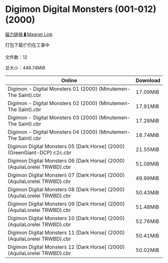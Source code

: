 # Digimon Digital Monsters (001-012)(2000)

[磁力链接⬇Magnet Link](magnet:?xt=urn:btih:a2a9fed94bc16dffd4443f3a6865ea5f9da1b7e7&dn=Digimon%20Digital%20Monsters%20%28001-012%29%282000%29)

打包下载📦仍在工事中

文件数：12

总大小：448.74MiB

Online | Download
--- | ---
Digimon - Digital Monsters 01 (2000) (Minutemen-The Saint).cbr | 17.09MiB
Digimon - Digital Monsters 02 (2000) (Minutemen-The Saint).cbr | 17.91MiB
Digimon - Digital Monsters 03 (2000) (Minutemen-The Saint).cbr | 17.28MiB
Digimon - Digital Monsters 04 (2000) (Minutemen-The Saint).cbr | 18.74MiB
Digimon Digital Monsters 05 \[Dark Horse\] (2000) (GreenGiant-DCP) c2c.cbr | 21.55MiB
Digimon Digital Monsters 06 \[Dark Horse\] (2000) (AquilaLorelei TRWBD).cbr | 51.08MiB
Digimon Digital Monsters 07 \[Dark Horse\] (2000) (AquilaLorelei TRWBD).cbr | 49.99MiB
Digimon Digital Monsters 08 \[Dark Horse\] (2000) (AquilaLorelei TRWBD).cbr | 50.43MiB
Digimon Digital Monsters 09 \[Dark Horse\] (2000) (AquilaLorelei TRWBD).cbr | 51.48MiB
Digimon Digital Monsters 10 \[Dark Horse\] (2000) (AquilaLorelei TRWBD).cbr | 52.76MiB
Digimon Digital Monsters 11 \[Dark Horse\] (2000) (AquilaLorelei TRWBD).cbr | 50.41MiB
Digimon Digital Monsters 12 \[Dark Horse\] (2000) (AquilaLorelei TRWBD).cbr | 50.02MiB